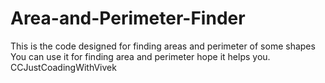 # Area-and-Perimeter-Finder
This is the code designed for finding areas and perimeter of some shapes 
You can use it for finding area and perimeter hope it helps you.
CCJustCoadingWithVivek
